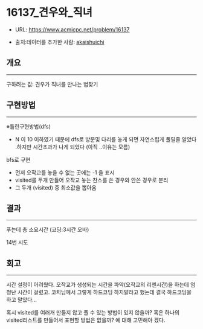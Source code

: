 # 16137_견우와_직녀

- URL: https://www.acmicpc.net/problem/16137

- 출처:데이터를 추가한 사람: [akaishuichi](https://www.acmicpc.net/user/akaishuichi)


## 개요

---

구하려는 값: 견우가 직녀를 만나는 법찾기





## 구현방법

---

※틀린구현방법(dfs)

- N 이 10 이하였기 때문에 dfs로  방문및 다리를 놓게 되면 자연스럽게 풀릴줄 알았다 .하지만 시간초과가 나게 되었다 (아직 ..이유는 모름)



bfs로 구현

- 먼저 오작교를 놓을 수 없는 곳에는 -1 을 표시 
- visited를 두개 만들어 오작교 놓는 찬스를 쓴 경우와 안쓴 경우로 분리
- 그 두개 (visited) 중 최소값을 뽑아옴

## 

## 결과

---

푸는데 총 소요시간 (코딩:3시간 오바)

14번 시도 

## 회고

---

시간 설정이 어려웠다. 오작교가 생성되는 시간을 파악(오작교의 리젠시간)을 하는데 엄청난 시간이 걸렸고. 코치님께서 그렇게 하드코딩 하지말라고 했는데 결국 하드코딩을 하고 말았다...

혹시 visited를 여러개 만들지 않고 풀 수 있는 방법이 있지 않을까? 혹은 하나의 visited리스트를 만들어서 표현할 방법은 없을까? 에 대해 고민해야 겠다.
